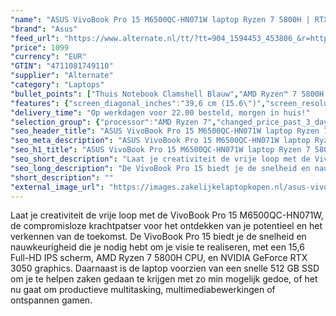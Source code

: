 ```yaml
---
"name": "ASUS VivoBook Pro 15 M6500QC-HN071W laptop Ryzen 7 5800H | RTX 3050 | 16 GB | 512 GB SSD"
"brand": "Asus"
"feed_url": "https://www.alternate.nl/tt/?tt=904_1594453_453806_&r=https%3A%2F%2Fwww.alternate.nl%2Fhtml%2Fproduct%2F1890797%3Futm_source%3Dtradetracker%26utm_medium%3Dcpc%26utm_campaign%3Dtradetracker_Laptop%26utm_term%3DPL6AZNMC"
"price": 1099
"currency": "EUR"
"GTIN": "4711081749110"
"supplier": "Alternate"
"category": "Laptops"
"bullet_points": ["Thuis Notebook Clamshell Blauw","AMD Ryzen™ 7 5800H 3,2 GHz","39,6 cm (15.6\") Full HD 1920 x 1080 Pixels IPS LED backlight Glans 16:9","16 GB DDR4-SDRAM","512 GB SSD","NVIDIA GeForce RTX 3050 4 GB AMD Radeon Graphics","Wi-Fi 6 (802.11ax) Bluetooth 5.0","Lithium-Ion (Li-Ion) 50 Wh 120 W","Windows 11 Home 64-bit"]
"features": {"screen_diagonal_inches":"39,6 cm (15.6\")","screen_resolution":"1920 x 1080 Pixels","processor_family":"AMD Ryzen™ 7","memory_size":"16 GB","memory_type":"DDR4-SDRAM","total_storage_space":"512 GB","graphics_card":"NVIDIA GeForce RTX 3050","graphics_memory_size":"4 GB","operating_system":"Windows 11 Home","battery_capacity":"50 Wh","width":"359,8 mm","depth":"234,3 mm","weight":"1,75 kg"}
"delivery_time": "Op werkdagen voor 22.00 besteld, morgen in huis!"
"selection_group": {"processor":"AMD Ryzen 7","changed_price_past_3_days":false,"product_family":"VivoBook"}
"seo_header_title": "ASUS VivoBook Pro 15 M6500QC-HN071W laptop Ryzen 7 5800H | RTX 3050 | 16 GB | 512 GB SSD"
"seo_meta_description": "ASUS VivoBook Pro 15 M6500QC-HN071W laptop Ryzen 7 5800H | RTX 3050 | 16 GB | 512 GB SSD"
"seo_h1_title": "ASUS VivoBook Pro 15 M6500QC-HN071W laptop Ryzen 7 5800H | RTX 3050 | 16 GB | 512 GB SSD"
"seo_short_description": "Laat je creativiteit de vrije loop met de VivoBook Pro 15 M6500QC-HN071W, de compromisloze krachtpatser voor het ontdekken van je potentieel en het verkennen van de toekomst."
"seo_long_description": "De VivoBook Pro 15 biedt je de snelheid en nauwkeurigheid die je nodig hebt om je visie te realiseren, met een 15,6 Full-HD IPS scherm, AMD Ryzen 7 5800H CPU, en NVIDIA GeForce RTX 3050 graphics. Daarnaast is de laptop voorzien van een snelle 512 GB SSD om je te helpen zaken gedaan te krijgen met zo min mogelijk gedoe, of het nu gaat om productieve multitasking, multimediabewerkingen of ontspannen gamen."
"short_description": ""
"external_image_url": "https://images.zakelijkelaptopkopen.nl/asus-vivobook-pro-15-m6500qc-hn071w-laptop-ryzen-7-5800h-rtx-3050-16-gb-512-gb-ssd.webp"
---
```


Laat je creativiteit de vrije loop met de VivoBook Pro 15 M6500QC-HN071W, de compromisloze krachtpatser voor het ontdekken van je potentieel en het verkennen van de toekomst. De VivoBook Pro 15 biedt je de snelheid en nauwkeurigheid die je nodig hebt om je visie te realiseren, met een 15,6 Full-HD IPS scherm, AMD Ryzen 7 5800H CPU, en NVIDIA GeForce RTX 3050 graphics. Daarnaast is de laptop voorzien van een snelle 512 GB SSD om je te helpen zaken gedaan te krijgen met zo min mogelijk gedoe, of het nu gaat om productieve multitasking, multimediabewerkingen of ontspannen gamen.
